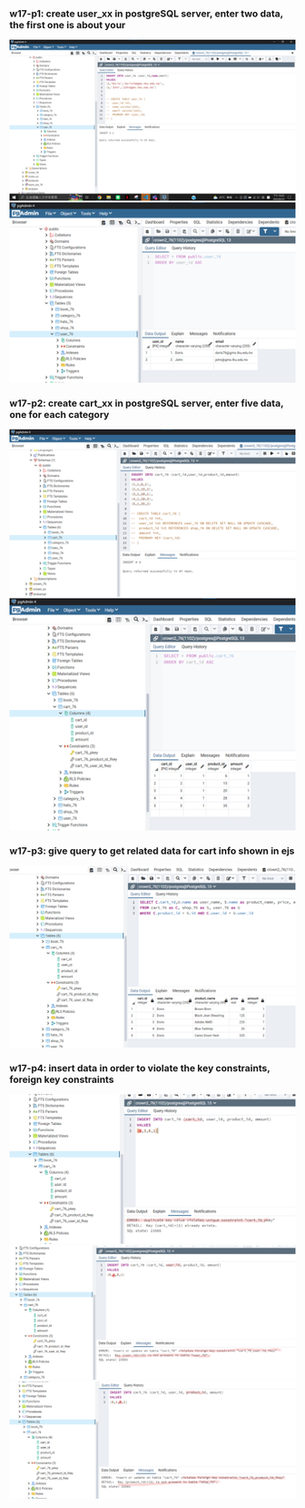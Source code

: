 ### w17-p1: create user_xx in postgreSQL server, enter two data, the first one is about your

![](./p1.png)
![](./p1-1.png)

### w17-p2: create cart_xx in postgreSQL server, enter five data, one for each category

![](./p2.png)
![](./p2-1.png)

### w17-p3: give query to get related data for cart info shown in ejs

![](./p3.png)

### w17-p4: insert data in order to violate the key constraints, foreign key constraints

![](./p4.png)
![](./p4-1.png)
![](./p4-2.png)

